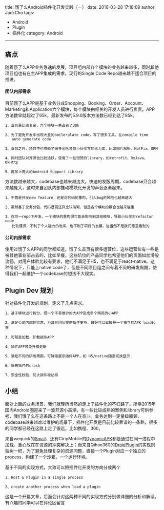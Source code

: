 
title: 饿了么Android插件化开发实践（一）
date: 2016-03-28 17:18:09
author: JackCho
tags:
- Android
- Plugin
- 插件化
category: Android
---

##  痛点

随着饿了么APP业务急速的发展，项目组内部各个模块的业务越来越多，同时其他项目组也有在主APP集成的需求，现行的Single Code Repo越来越不适合项目的推进。

#### 团队内部需求
目前饿了么APP是基于业务分成Shopping、Booking、Order、Account、Marketing和Application六个模块，每个模块由相关的开发人员进行负责。APP方法数早就超过了65k，最新发布的5.9.0版本方法数已经到达了85k。

	1、业务量比较复杂，六个模块一共占去了30k

	2、为了避免开发中出现大量的boilerplate code，写了很多工具，在compile time 
	   auto generate code

	3、业务之外，项目中也依赖了很多团队各位小伙伴写的给力库，比如图片解析、HotFix、ORM

	4、同时团队对开源也比较活跃，使用了一些很赞的library，如retrofit、RxJava、OkHttp

	5、再加上庞大的Android Support Library

方法数越来越大，codebase也越来越庞大。快速的发版周期，codebase只会越来越庞大，这时来自团队内部推动模块化开发的声音逐渐起来。
	
	1、不管是开发new feature，还是对代码的重构，引入bug的风险也越来越大

	2、虽然基于业务分包，代码逻辑还算比较清晰，但是各个模块的耦合也越来越重

	3、在同一repo下开发，一个模块的重构很可能会影响到其他模块，导致小伙伴对refactor code
	   比较谨慎，不利于个人能力的发挥，也不利于项目的发展，这当然不是我们愿意看到的


#### 公司内部需求
使用过饿了么APP的同学都知道，饿了么首页有很多运营位，这些运营位有一些是被其他事业部占去的，比如早餐。这些坑位的产品同学也希望他们的页面如丝滑般流畅，对用户体验比较有要求，他们不满足于H5，也不满足于react-native。这种情况下，只能上native code了，但是不同项目组之间有着不同的研发周期，使得我们一起维护一个codebase的想法不大现实。



## Plugin Dev 规划

针对插件化开发的规划，定义了几点需求。

	1、基于模块进行拆分，把一个不易维护的大APP变成多个精简的小APP

	2、满足公司内部的需求，为其他团队提供插件支持，最好可以直接把一个独立的APK load起来

	3、可随意加载、卸载插件APP

	4、插件APP可免升级更新

	5、满足不同的研发周期，可降级展示插件APP，如 H5/native随意切换显示

	6、隔离插件的crash

	7、安全性校验，防止插件被劫持


## 小结
面对上面的业务场景，我们就理所当然的走上了插件化的不归路了。所幸2015年国内Android圈迎来了一波开源小高潮，有一些比较成熟的案例和library可供参考，我们饿了么在这条路上不是一个人在奋斗。业务达到一定量级瓶颈，codebase越来越难以维护的场景下，插件化开发是目前比较靠谱的一条路，很多的同学都已经在这路上走了很远，比如携程、360。

	
来自wequick的[Small](https://github.com/wequick/Small)、还有CtripMobile的[DynamicAPK](https://github.com/CtripMobile/DynamicAPK)都是通过在同一进程中加载，重心放在在资源的冲突解决上；而来自Qihoo360的[DroidPlugin](https://github.com/Qihoo360/DroidPlugin)的实现则独树一帜，为了避免处理复杂的资源问题，直接一个Plugin对应一个独立的process，构建了一个沙箱，一个运行环境。

基于不同的实现方式，大致可以把插件化开发的方向分成两个

	1、Host & Plugin in a single process
	
	2、create another process when load a plugin
	
这是一个开篇文章，后面会针对这两种不同的实现方式分别做详细的分析和解读。有兴趣的同学可以在评论区留言

